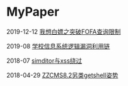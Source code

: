 # MyPaper
2019-12-12 [我想白嫖之突破FOFA查询限制](https://github.com/Fuinow/MyPaper/blob/master/%E6%88%91%E6%83%B3%E7%99%BD%E5%AB%96%E4%B9%8B%E7%AA%81%E7%A0%B4FOFA%E6%9F%A5%E8%AF%A2%E9%99%90%E5%88%B6/%E6%88%91%E6%83%B3%E7%99%BD%E5%AB%96%E4%B9%8B%E7%AA%81%E7%A0%B4FOFA%E6%9F%A5%E8%AF%A2%E9%99%90%E5%88%B6.md)

2019-08 [学校信息系统逻辑漏洞利用链](https://github.com/Fuinow/MyPaper/blob/master/%E5%AD%A6%E6%A0%A1%E4%BF%A1%E6%81%AF%E7%B3%BB%E7%BB%9F%E9%80%BB%E8%BE%91%E6%BC%8F%E6%B4%9E%E5%88%A9%E7%94%A8%E9%93%BE.pdf)

2018-07 [simditor与xss绕过](https://github.com/Fuinow/MyPaper/blob/master/simditor%E4%B8%8Exss%E7%BB%95%E8%BF%87.pdf)

2018-04-29 [ZZCMS8.2另类getshell姿势](https://github.com/Fuinow/MyPaper/blob/master/ZZCMS8.2%E5%8F%A6%E7%B1%BBgetshell%E5%A7%BF%E5%8A%BF.png)

